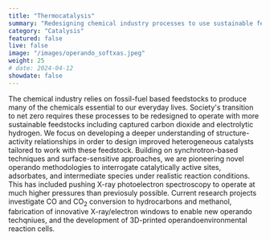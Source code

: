 ```yaml
---
title: "Thermocatalysis"
summary: "Redesigning chemical industry processes to use sustainable feedstocks instead of fossil fuels."
category: "Catalysis"
featured: false
live: false
image: "/images/operando_softxas.jpeg"
weight: 25
# date: 2024-04-12
showdate: false
---
```


The chemical industry relies on fossil-fuel based feedstocks to produce many of the chemicals essential to our everyday lives. Society's transition to net zero requires these processes to be redesigned to operate with more sustainable feedstocks including captured carbon dioxide and electrolytic hydrogen. We focus on developing a deeper understanding of structure-activity relationships in order to design improved heterogeneous catalysts tailored to work with these feedstock. Building on synchrotron-based techniques and surface-sensitive approaches, we are pioneering novel operando methodologies to interrogate catalytically active sites, adsorbates, and intermediate species under realistic reaction conditions. This has included pushing X-ray photoelectron spectroscopy to operate at much higher pressures than previosuly possible. Current research projects investigate CO and CO<sub>2</sub> conversion to hydrocarbons and methanol, fabrication of innovative X-ray/electron windows to enable new operando techqniues, and the development of 3D-printed operandoenvironmental reaction cells.

